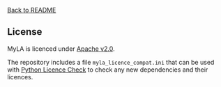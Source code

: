 [Back to README](../README.md)

## License

MyLA is licenced under [Apache v2.0](../LICENSE).

The repository includes a file `myla_licence_compat.ini` that can be used with
[Python Licence Check](https://github.com/dhatim/python-license-check)
to check any new dependencies and their licences.
